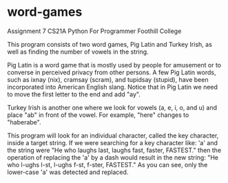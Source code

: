 # word-games
Assignment 7 CS21A Python For Programmer Foothill College

This program consists of two word games, Pig Latin and Turkey Irish, as well as finding the number of vowels in the string.

Pig Latin is a word game that is mostly used by people for amusement or to converse in perceived privacy from other persons. A few Pig Latin words, such as ixnay (nix), cramsay (scram), and tupidsay (stupid), have been incorporated into American English slang.  Notice that in Pig Latin we need to move the first letter to the end and add "ay". 

Turkey Irish is another one where we look for vowels (a, e, i, o, and u) and place "ab" in front of the vowel.  For example, "here" changes to "haberabe".

This program will look for an individual character, called the key character, inside a target string. 
If we were searching for a key character like:
'a'
and the string were
"He who laughs last, laughs fast, faster, FASTEST."
then the operation of replacing the 'a' by a dash would result in the new string:
 "He who l-ughs l-st, l-ughs f-st, f-ster, FASTEST."
As you can see, only the lower-case 'a' was detected and replaced. 

